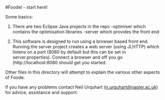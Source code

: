 #Foodel - start here!

Some basics:

1) There are two Eclipse Java projects in the repo
-optimiser which contains the optimisation libraries
-server which provides the front end

2) This software is designed to run using a browser based front end. Running the server project creates a web server (using JLHTTP) which listens on a port (8080 by default but this can be set in server.properties). Connect a browser and off you go (http://localhost:8080 should get you started.


Other files in this directory will attempt to explain the various other aspects of Foode.

If you have any problems contact Neil Urquhart (n.urquhart@napier.ac.uk) for advice, assistance and support.